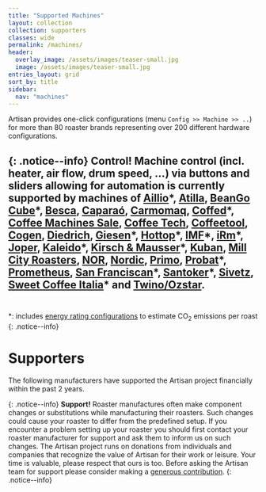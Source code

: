 ```yaml
---
title: "Supported Machines"
layout: collection
collection: supporters
classes: wide
permalink: /machines/
header:
  overlay_image: /assets/images/teaser-small.jpg
  image: /assets/images/teaser-small.jpg
entries_layout: grid
sort_by: title
sidebar:
  nav: "machines"
---
```


Artisan provides one-click configurations (menu `Config >> Machine >> ..`) for more than 80 roaster brands representing over 200 different hardware configurations. 

{: .notice--info}
**Control!**
Machine control (incl. heater, air flow, drum speed, ...) via buttons and sliders allowing for automation is currently supported by machines of [Aillio](/machines/aillio)\*,  [Atilla](/machines/atilla), [BeanGo Cube](/machines/beango)\*, [Besca](/machines/besca), [Caparaó](/machines/caparao), [Carmomaq](/machines/carmomaq), [Coffed](/machines/coffed)\*, [Coffee Machines Sale](/machines/cms), [Coffee Tech](/machines/coffeetech), [Coffeetool](/machines/coffeetool), [Cogen](/machines/cogen), [Diedrich](/machines/diedrich), [Giesen](/machines/giesen)\*, [Hottop](/machines/hottop)\*, [IMF](/machines/imf)\*, [iRm](/machines/iRm)\*, [Joper](/machines/joper), [Kaleido](/machines/kaleido)\*, [Kirsch & Mausser](/machines/kirsch)\*, [Kuban](/machines/kuban), [Mill City Roasters](/machines/mcr), [NOR](/machines/nor), [Nordic](/machines/nordic), [Primo](/machines/primo), [Probat](/machines/probat)\*, [Prometheus](/machines/prometheus/), [San Franciscan](/machines/sf)\*, [Santoker](/machines/santoker)\*, [Sivetz](/machines/sivetz), [Sweet Coffee Italia](/machines/sci)\* and [Twino/Ozstar](/machines/twino-ozstar).   
<br>
---   
*: includes [energy rating configurations](https://artisan-roasterscope.blogspot.com/2021/07/tracking-energy-consumption-co2.html) to estimate CO<sub>2</sub> emissions per roast
{: .notice--info}

<!--
# Partners

We especially thank our partners for pushing this project forward. Machines of our partners receive prioritised development updates, joint customer support as well as a one year [artisan.plus](https://artisan.plus/) PRO subscription for free.

<p align="center">
  <a href="/machines/probat/"><img width="460" height="300" src="/assets/images/probat-logo.jpg"></a><br>
  Sample Roaster • Probatone II • P & G Series • UG & G45 Retro
</p>
-->


# Supporters

The following manufacturers have supported the Artisan project financially within the past 2 years.

{: .notice--info}
**Support!**
Roaster manufactures often make component changes or substitutions while manufacturing their roasters.  Such changes could cause your roaster to differ from the predefined setup.  If you encounter a problem setting up your roaster you should first contact your roaster manufacturer for support and ask them to inform us on such changes.    The Artisan project runs on donations from individuals and companies that recognize the value of Artisan for their work or leisure. Your time is valuable, please respect that ours is too.  Before asking the Artisan team for support please consider making a [generous contribution](/donate/).
{: .notice--info}